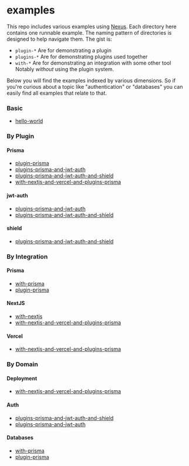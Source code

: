 # examples

This repo includes various examples using [Nexus](https://nexusjs.org). Each directory here contains one runnable example. The naming pattern of directories is designed to help navigate them. The gist is:

- `plugin-*` Are for demonstrating a plugin
- `plugins-*` Are for demonstrating plugins used together
- `with-*` Are for demonstrating an integration with some other tool Notably _without_ using the plugin system.

Below you will find the examples indexed by various dimensions. So if you're curious about a topic like "authentication" or "databases" you can easily find all examples that relate to that.

### Basic

- [hello-world](/hello-world)

### By Plugin

#### Prisma

- [plugin-prisma](/plugin-prisma)
- [plugins-prisma-and-jwt-auth](/plugins-prisma-and-jwt-auth)
- [plugins-prisma-and-jwt-auth-and-shield](/plugins-prisma-and-jwt-auth-and-shield)
- [with-nextjs-and-vercel-and-plugins-prisma](/with-nextjs-and-vercel-and-plugins-prisma)

#### jwt-auth

- [plugins-prisma-and-jwt-auth](/plugins-prisma-and-jwt-auth)
- [plugins-prisma-and-jwt-auth-and-shield](/plugins-prisma-and-jwt-auth-and-shield)

#### shield

- [plugins-prisma-and-jwt-auth-and-shield](/plugins-prisma-and-jwt-auth-and-shield)

### By Integration

#### Prisma

- [with-prisma](/with-prisma)
- [plugin-prisma](/plugin-prisma)

#### NextJS

- [with-nextjs](/with-nextjs)
- [with-nextjs-and-vercel-and-plugins-prisma](/with-nextjs-and-vercel-and-plugins-prisma)

#### Vercel

- [with-nextjs-and-vercel-and-plugins-prisma](/with-nextjs-and-vercel-and-plugins-prisma)

### By Domain

#### Deployment

- [with-nextjs-and-vercel-and-plugins-prisma](/with-nextjs-and-vercel-and-plugins-prisma)

#### Auth

- [plugins-prisma-and-jwt-auth-and-shield](/plugins-prisma-and-jwt-auth-and-shield)
- [plugins-prisma-and-jwt-auth](/plugins-prisma-and-jwt-auth)

#### Databases

- [with-prisma](/with-prisma)
- [plugin-prisma](/plugin-prisma)
